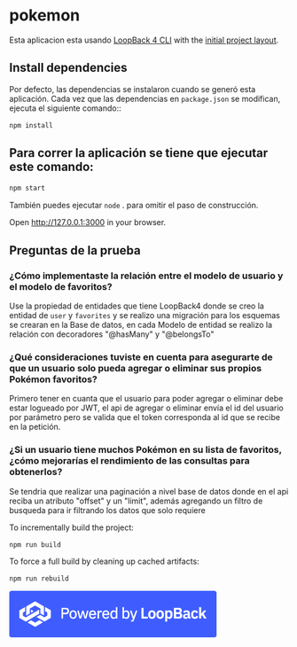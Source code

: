# pokemon

Esta aplicacion esta usando [LoopBack 4 CLI](https://loopback.io/doc/en/lb4/Command-line-interface.html) with the
[initial project layout](https://loopback.io/doc/en/lb4/Loopback-application-layout.html).

## Install dependencies

Por defecto, las dependencias se instalaron cuando se generó esta aplicación. 
Cada vez que las dependencias en `package.json` se modifican, ejecuta el siguiente comando::

```sh
npm install
```


## Para correr la aplicación se tiene que ejecutar este comando:

```sh
npm start
```

También puedes ejecutar `node` . para omitir el paso de construcción.

Open http://127.0.0.1:3000 in your browser.

## Preguntas de la prueba



### ¿Cómo implementaste la relación entre el modelo de usuario y el modelo de favoritos?
Use la propiedad de entidades que tiene LoopBack4 donde se creo la entidad de `user` y `favorites` y se realizo una migración para los esquemas se crearan en la Base de datos, en cada Modelo de entidad se realizo la relación con decoradores "@hasMany" y "@belongsTo"


### ¿Qué consideraciones tuviste en cuenta para asegurarte de que un usuario solo pueda agregar o eliminar sus propios Pokémon favoritos?
Primero tener en cuanta que el usuario para poder agregar o eliminar debe estar logueado por JWT, el api de agregar o eliminar envía el id del usuario por parámetro pero se valida que el token corresponda al id que se recibe en la petición.

### ¿Si un usuario tiene muchos Pokémon en su lista de favoritos, ¿cómo mejorarías el rendimiento de las consultas para obtenerlos?
Se tendria que realizar una paginación a nivel base de datos donde en el api reciba un atributo "offset" y un "limit", además agregando un filtro de busqueda para ir filtrando los datos que solo requiere
 

To incrementally build the project:

```sh
npm run build
```

To force a full build by cleaning up cached artifacts:

```sh
npm run rebuild
```

[![LoopBack](https://github.com/loopbackio/loopback-next/raw/master/docs/site/imgs/branding/Powered-by-LoopBack-Badge-(blue)-@2x.png)](http://loopback.io/)
